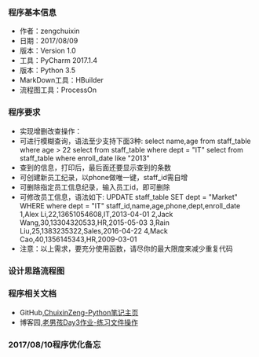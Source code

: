 ### 程序基本信息

- 作者：zengchuixin
- 日期：2017/08/09
- 版本：Version 1.0
- 工具：PyCharm 2017.1.4
- 版本：Python 3.5
- MarkDown工具：HBuilder
- 流程图工具：ProcessOn

### 程序要求

- 实现增删改查操作：
- 可进行模糊查询，语法至少支持下面3种:
    select name,age from staff_table where age > 22
    select from staff_table where dept = "IT"
    select from staff_table where enroll_date like "2013"
- 查到的信息，打印后，最后面还要显示查到的条数
- 可创建新员工纪录，以phone做唯一键，staff_id需自增
- 可删除指定员工信息纪录，输入员工id，即可删除
- 可修改员工信息，语法如下:
    UPDATE staff_table SET dept = "Market" WHERE where dept = "IT"
		staff_id,name,age,phone,dept,enroll_date
		1,Alex Li,22,13651054608,IT,2013-04-01
		2,Jack Wang,30,13304320533,HR,2015-05-03
		3,Rain Liu,25,1383235322,Sales,2016-04-22
		4,Mack Cao,40,1356145343,HR,2009-03-01
- 注意：以上需求，要充分使用函数，请尽你的最大限度来减少重复代码 

### 设计思路流程图


### 程序相关文档

- GitHub,[ChuixinZeng-Python笔记主页](https://github.com/ChuixinZeng/PythonStudyCode/tree/master/PythonCode-OldBoy/Day3)
- 博客园,[老男孩Day3作业-练习文件操作](http://www.cnblogs.com/ChuixinZeng/p/Jamie_Zeng_Day3.html)

### 2017/08/10程序优化备忘


